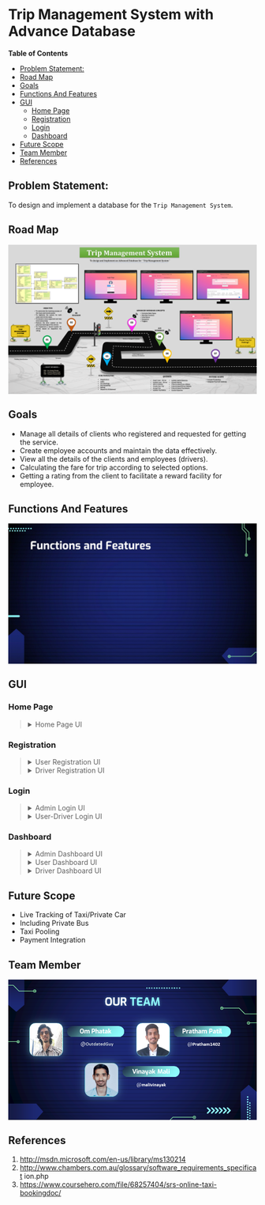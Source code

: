 <h1> Trip Management System with Advance Database </h1>

**Table of Contents**

- [Problem Statement:](#problem-statement)
- [Road Map](#road-map)
- [Goals](#goals)
- [Functions And Features](#functions-and-features)
- [GUI](#gui)
  - [Home Page](#home-page)
  - [Registration](#registration)
  - [Login](#login)
  - [Dashboard](#dashboard)
- [Future Scope](#future-scope)
- [Team Member](#team-member)
- [References](#references)

## Problem Statement: 
To design and implement a database for the `Trip Management System`.

## Road Map
<img src="./doc/img/Poster.PNG" alter="Trip Management Poster" align="center" width="auto" height="auto" >

## Goals
- Manage all details of clients who registered and requested for getting the service.   
- Create employee accounts and maintain the data effectively.   
- View all the details of the clients and employees (drivers). 
- Calculating the fare for trip according to selected options.
- Getting a rating from the client to facilitate a reward facility for employee. 

## Functions And Features
<img src="./doc/img/Functions-And-Features.gif" alter="Trip Management Poster" align="center" width="auto" height="auto" >

<br>

## GUI

### Home Page

> <details>	
>   <summary>Home Page UI</summary>
> 
>   <br />
>   <img height="auto" src="./doc/img/UI/Home-Page.jpg" />
> </details>
>

### Registration

> <details>	
>   <summary>User Registration UI</summary>
> 
>   <br />
>   <img height="auto" src="./doc/img/UI/Registration-User.jpg" />
> </details>
>
>
> <details>	
>   <summary>Driver Registration UI</summary>
> 
>   <br />
>   <img height="auto" src="./doc/img/UI/Registration-Driver.jpg" />
> </details>
>
> 
### Login

> <details>	
>   <summary>Admin Login UI</summary>
> 
>   <br />
>   <img height="auto" src="./doc/img/UI/Login-Admin.jpg" />
> </details>
>
>
> <details>	
>   <summary>User-Driver Login UI</summary>
> 
>   <br />
>   <img height="auto" src="./doc/img/UI/Login-User-Driver.jpg" />
> </details>
>


### Dashboard

> <details>	
>   <summary>Admin Dashboard UI</summary>
> 
>   <br />
>   <img height="auto" src="./doc/img/UI/Dashboard-Admin.jpg" />
> </details>
>
> <details>	
>   <summary>User Dashboard UI</summary>
> 
>   <br />
>   <img height="auto" src="./doc/img/UI/Dashboard-User.jpg" />
>   <br>
> </details>
>
> 
> <details>	
>   <summary>Driver Dashboard UI</summary>
> 
>   <br />
>   <img height="auto" src="./doc/img/UI/Dashboard-Driver.jpg" />
> </details>
>



## Future Scope
- Live Tracking of Taxi/Private Car
- Including Private Bus
- Taxi Pooling
- Payment Integration

## Team Member
<img src="./doc/img/Team.png" alter="Trip Management Poster" align="center" width="auto" height="auto" >


## References
1. http://msdn.microsoft.com/en-us/library/ms130214
1. http://www.chambers.com.au/glossary/software_requirements_specificat ion.php
1. https://www.coursehero.com/file/68257404/srs-online-taxi-bookingdoc/